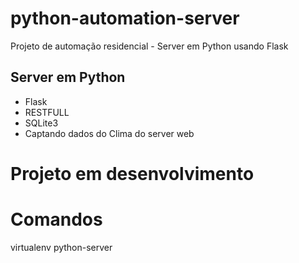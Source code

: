 # python-automation-server
Projeto de automação residencial - Server em Python usando Flask

## Server em Python
*  Flask
*  RESTFULL
*  SQLite3
*  Captando dados do Clima do server web

# Projeto em desenvolvimento


# Comandos
virtualenv python-server
